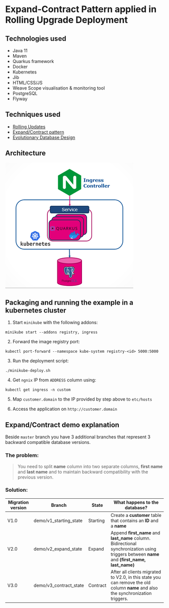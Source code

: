 # Expand-Contract Pattern applied in Rolling Upgrade Deployment

## Technologies used

* Java 11
* Maven
* Quarkus framework
* Docker
* Kubernetes
* Jib
* HTML/CSS/JS
* Weave Scope visualisation & monitoring tool
* PostgreSQL
* Flyway 

## Techniques used

* [Rolling Updates](https://en.wikipedia.org/wiki/Rolling_release)
* [Expand/Contract pattern](https://martinfowler.com/bliki/ParallelChange.html)
* [Evolutionary Database Design](https://databaserefactoring.com/index.html)


## Architecture

![Application Architecture](./images/diagram.PNG)

## Packaging and running the example in a kubernetes cluster

1. Start `minikube` with the following addons:
```
minikube start --addons registry, ingress
```

2. Forward the image registry port:
```
kubectl port-forward --namespace kube-system registry-<id> 5000:5000
```

3. Run the deployment script:
```
./minikube-deploy.sh
```

4. Get `ngnix` IP from `ADDRESS` column using:
```
kubectl get ingress -n custom
```

5. Map `customer.domain` to the IP provided by step above to `etc/hosts`

6. Access the application on `http://customer.domain`

## Expand/Contract demo explanation

Beside `master` branch you have 3 additional branches that represent 3 backward compatible database versions.

### The problem:
> You need to split **name** column into two separate columns, **first name** and **last name** and to maintain backward compatibility with the previous version.

### Solution:

| Migration version | Branch                 | State    | What happens to the database?                                                                                                                  |
|-------------------|------------------------|----------|------------------------------------------------------------------------------------------------------------------------------------------------|
| V1.0              | demo/v1_starting_state | Starting | Create a **customer** table that contains an **ID** and a **name**                                                                             |
| V2.0              | demo/v2_expand_state   | Expand   | Append **first_name** and **last_name** column. Bidirectional synchronization using triggers between **name** and **(first_name, last_name)**  |
| V3.0              | demo/v3_contract_state | Contract | After all clients migrated to V2.0, in this state you can remove the old column **name** and also the synchronization triggers.                |

